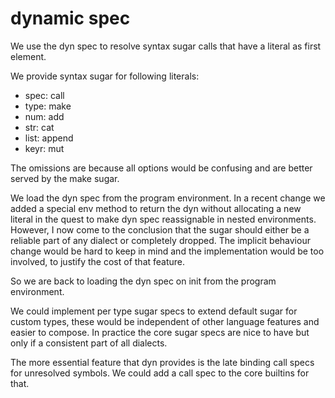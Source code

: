 dynamic spec
============

We use the dyn spec to resolve syntax sugar calls that have a literal as first element.

We provide syntax sugar for following literals:

  * spec: call
  * type: make
  * num: add
  * str: cat
  * list: append
  * keyr: mut

The omissions are because all options would be confusing and are better served by the make sugar.

We load the dyn spec from the program environment. In a recent change we added a special env method
to return the dyn without allocating a new literal in the quest to make dyn spec reassignable in
nested environments. However, I now come to the conclusion that the sugar should either be a
reliable part of any dialect or completely dropped. The implicit behaviour change would be hard to
keep in mind and the implementation would be too involved, to justify the cost of that feature.

So we are back to loading the dyn spec on init from the program environment.

We could implement per type sugar specs to extend default sugar for custom types, these would be
independent of other language features and easier to compose. In practice the core sugar specs
are nice to have but only if a consistent part of all dialects.

The more essential feature that dyn provides is the late binding call specs for unresolved symbols.
We could add a call spec to the core builtins for that.
